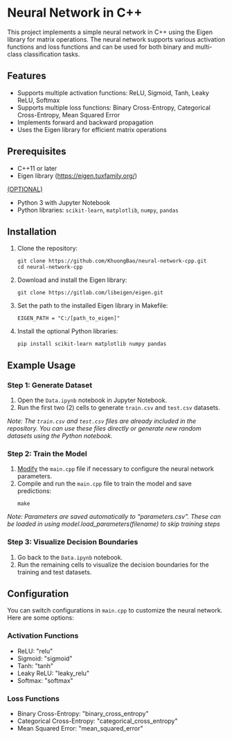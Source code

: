 # Neural Network in C++

This project implements a simple neural network in C++ using the Eigen library for matrix operations. The neural network supports various activation functions and loss functions and can be used for both binary and multi-class classification tasks.

## Features

- Supports multiple activation functions: ReLU, Sigmoid, Tanh, Leaky ReLU, Softmax
- Supports multiple loss functions: Binary Cross-Entropy, Categorical Cross-Entropy, Mean Squared Error
- Implements forward and backward propagation
- Uses the Eigen library for efficient matrix operations

## Prerequisites

- C++11 or later
- Eigen library (https://eigen.tuxfamily.org/)

<ins>(OPTIONAL)</ins>
- Python 3 with Jupyter Notebook
- Python libraries: `scikit-learn`, `matplotlib`, `numpy`, `pandas`

## Installation

1. Clone the repository:
    ```
    git clone https://github.com/KhuongBao/neural-network-cpp.git
    cd neural-network-cpp
    ```

2. Download and install the Eigen library:
    ```
    git clone https://gitlab.com/libeigen/eigen.git	
    ```

3. Set the path to the installed Eigen library in Makefile:
    ```
    EIGEN_PATH = "C:/[path_to_eigen]"
    ```

4. Install the optional Python libraries:
    ```
    pip install scikit-learn matplotlib numpy pandas
    ```
## Example Usage

### Step 1: Generate Dataset

1. Open the `Data.ipynb` notebook in Jupyter Notebook.
2. Run the first two (2) cells to generate `train.csv` and `test.csv` datasets.

_Note: The `train.csv` and `test.csv` files are already included in the repository. You can use these files directly or generate new random datasets using the Python notebook._


### Step 2: Train the Model 

1. [Modify](https://github.com/KhuongBao/neural-network-cpp?tab=readme-ov-file#configuration) the `main.cpp` file if necessary to configure the neural network parameters.
2. Compile and run the `main.cpp` file to train the model and save predictions:
    ```
    make
    ```
_Note: Parameters are saved automatically to “parameters.csv”. These can be loaded in using model.load_parameters(filename) to skip training steps_


### Step 3: Visualize Decision Boundaries

1. Go back to the `Data.ipynb` notebook.
2. Run the remaining cells to visualize the decision boundaries for the training and test datasets.

## Configuration
You can switch configurations in `main.cpp` to customize the neural network. Here are some options:
### Activation Functions
-	ReLU: "relu"
-	Sigmoid: "sigmoid"
-	Tanh: "tanh"
-	Leaky ReLU: "leaky_relu"
-	Softmax: "softmax"
### Loss Functions
-	Binary Cross-Entropy: "binary_cross_entropy"
-	Categorical Cross-Entropy: "categorical_cross_entropy"
-	Mean Squared Error: "mean_squared_error"


